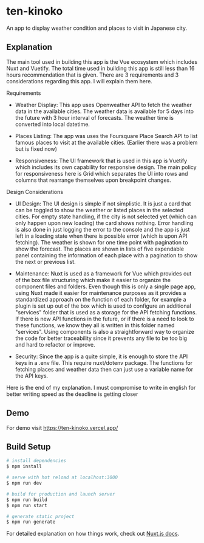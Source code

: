 # ten-kinoko

An app to display weather condition and places to visit in Japanese city.

## Explanation

The main tool used in building this app is the Vue ecosystem which includes Nuxt and Vuetify. The total time used in building this app is still less than 16 hours recommendation that is given. There are 3 requirements and 3 considerations regarding this app. I will explain them here.

Requirements

- Weather Display: This app uses Openweather API to fetch the weather data in the available cities. The weather data is available for 5 days into the future with 3 hour interval of forecasts. The weather time is converted into local datetime.

- Places Listing: The app was uses the Foursquare Place Search API to list famous places to visit at the available cities. (Earlier there was a problem but is fixed now)

- Responsiveness: The UI framework that is used in this app is Vuetify which includes its own capability for responsive design. The main policy for responsiveness here is Grid which separates the UI into rows and columns that rearrange themselves upon breakpoint changes.

Design Considerations

- UI Design: The UI design is simple if not simplistic. It is just a card that can be toggled to show the weather or listed places in the selected cities. For empty state handling, if the city is not selected yet (which can only happen upon new loading) the card shows nothing. Error handling is also done in just logging the error to the console and the app is just left in a loading state when there is possible error (which is upon API fetching). The weather is shown for one time point with pagination to show the forecast. The places are shown in lists of five expendable panel containing the information of each place with a pagination to show the next or previous list.

- Maintenance: Nuxt is used as a framework for Vue which provides out of the box file structuring which make it easier to organize the component files and folders. Even though this is only a single page app, using Nuxt made it easier for maintenance purposes as it provides a standardized approach on the function of each folder, for example a plugin is set up out of the box which is used to configure an additional "services" folder that is used as a storage for the API fetching functions. If there is new API functions in the future, or if there is a need to look to these functions, we know they all is written in this folder named "services". Using components is also a straightforward way to organize the code for better traceability since it prevents any file to be too big and hard to refactor or improve.

- Security: Since the app is a quite simple, it is enough to store the API keys in a .env file. This require nuxt/dotenv package. The functions for fetching places and weather data then can just use a variable name for the API keys.

Here is the end of my explanation. I must compromise to write in english for better writing speed as the deadline is getting closer

## Demo

For demo visit https://ten-kinoko.vercel.app/
## Build Setup

```bash
# install dependencies
$ npm install

# serve with hot reload at localhost:3000
$ npm run dev

# build for production and launch server
$ npm run build
$ npm run start

# generate static project
$ npm run generate
```

For detailed explanation on how things work, check out [Nuxt.js docs](https://nuxtjs.org).
